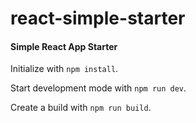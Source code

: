 # react-simple-starter
#### Simple React App Starter


Initialize with ```npm install```.

Start development mode with ```npm run dev```.

Create a build with ```npm run build```.
